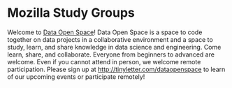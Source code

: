 Mozilla Study Groups
============

Welcome to [Data Open Space](http://dataopenspace.github.io/studyGroup)! Data Open Space is a space to code together on data projects in a collaborative environment and a space to study, learn, and share knowledge in data science and engineering. Come learn, share, and collaborate. Everyone from beginners to advanced are welcome. Even if you cannot attend in person, we welcome remote participation. Please sign up at http://tinyletter.com/dataopenspace to learn of our upcoming events or participate remotely!
